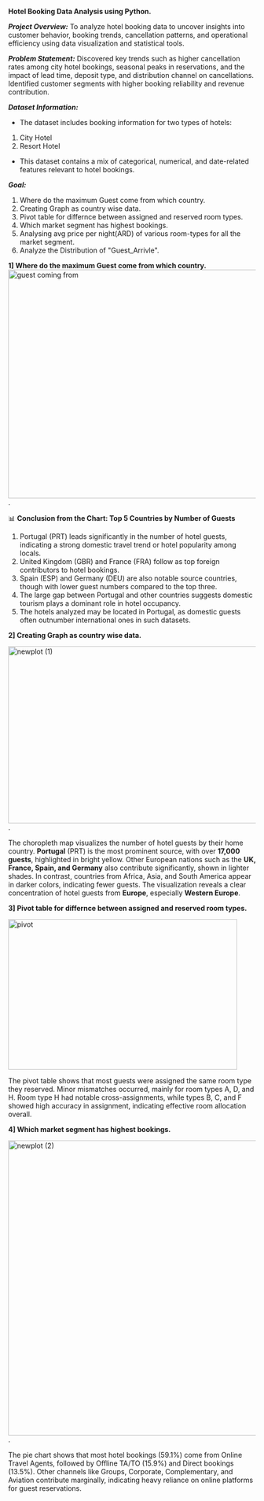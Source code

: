 **Hotel Booking Data Analysis using Python.**

***Project Overview:***
To analyze hotel booking data to uncover insights into customer behavior, booking trends, cancellation patterns, and operational efficiency using data visualization and statistical tools.

***Problem Statement:***
Discovered key trends such as higher cancellation rates among city hotel bookings, seasonal peaks in reservations, and the impact of lead time, deposit type, and distribution channel on cancellations. Identified customer segments with higher booking reliability and revenue contribution.

***Dataset Information:***
- The dataset includes booking information for two types of hotels:
1.  City Hotel
2.  Resort Hotel
- This dataset contains a mix of categorical, numerical, and date-related features relevant to hotel bookings.

***Goal:***
1. Where do the maximum Guest come from which country.
2. Creating Graph as country wise data.
3. Pivot table for differnce between assigned and reserved room types.
4. Which market segment has highest bookings.
5. Analysing avg price per night(ARD) of various room-types for all the market segment.
6. Analyze the Distribution of "Guest_Arrivle".

**1] Where do the maximum Guest come from which country.**
<img width="751" height="465" alt="guest coming from" src="https://github.com/user-attachments/assets/b3b9ffa5-239a-45ed-99cb-0f49e70cc461" />.

📊 **Conclusion from the Chart: Top 5 Countries by Number of Guests**
1. Portugal (PRT) leads significantly in the number of hotel guests, indicating a strong domestic travel trend or hotel popularity among locals.
2. United Kingdom (GBR) and France (FRA) follow as top foreign contributors to hotel bookings.
3. Spain (ESP) and Germany (DEU) are also notable source countries, though with lower guest numbers compared to the top three.
4. The large gap between Portugal and other countries suggests domestic tourism plays a dominant role in hotel occupancy.
5. The hotels analyzed may be located in Portugal, as domestic guests often outnumber international ones in such datasets.

**2] Creating Graph as country wise data.**

<img width="700" height="360" alt="newplot (1)" src="https://github.com/user-attachments/assets/d83bbdce-d3df-4f67-b7fb-0ddf526f10de" />.

The choropleth map visualizes the number of hotel guests by their home country. **Portugal** (PRT) is the most prominent source, with over **17,000 guests**, highlighted in bright yellow. Other European nations such as the **UK, France, Spain, and Germany** also contribute significantly, shown in lighter shades. In contrast, countries from Africa, Asia, and South America appear in darker colors, indicating fewer guests. The visualization reveals a clear concentration of hotel guests from **Europe**, especially **Western Europe**.

**3] Pivot table for differnce between assigned and reserved room types.**

<img width="466" height="306" alt="pivot" src="https://github.com/user-attachments/assets/dbafe8de-2cf2-415b-9674-04709ecdf358" />

The pivot table shows that most guests were assigned the same room type they reserved. Minor mismatches occurred, mainly for room types A, D, and H. Room type H had notable cross-assignments, while types B, C, and F showed high accuracy in assignment, indicating effective room allocation overall.

**4] Which market segment has highest bookings.**

<img width="800" height="600" alt="newplot (2)" src="https://github.com/user-attachments/assets/7dc751df-04c7-4a35-a960-c7b7e96b3429" />.

The pie chart shows that most hotel bookings (59.1%) come from Online Travel Agents, followed by Offline TA/TO (15.9%) and Direct bookings (13.5%). Other channels like Groups, Corporate, Complementary, and Aviation contribute marginally, indicating heavy reliance on online platforms for guest reservations.















